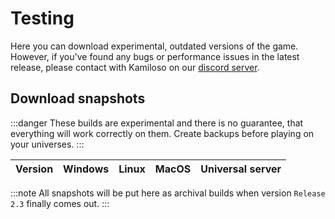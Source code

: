 # Testing

Here you can download experimental, outdated versions of the game. However,
if you've found any bugs or performance issues in the latest release, please contact with Kamiloso
on our [discord server](https://discord.gg/e4ppBTRKhg).

## Download snapshots

:::danger
These builds are experimental and there is no guarantee, that everything
will work correctly on them. Create backups before playing on your universes.
:::

| Version | Windows | Linux | MacOS | Universal server |
| ------- | ------- | ----- | ----- | ---------------- |

:::note
All snapshots will be put here as archival builds when version `Release 2.3` finally comes out.
:::
